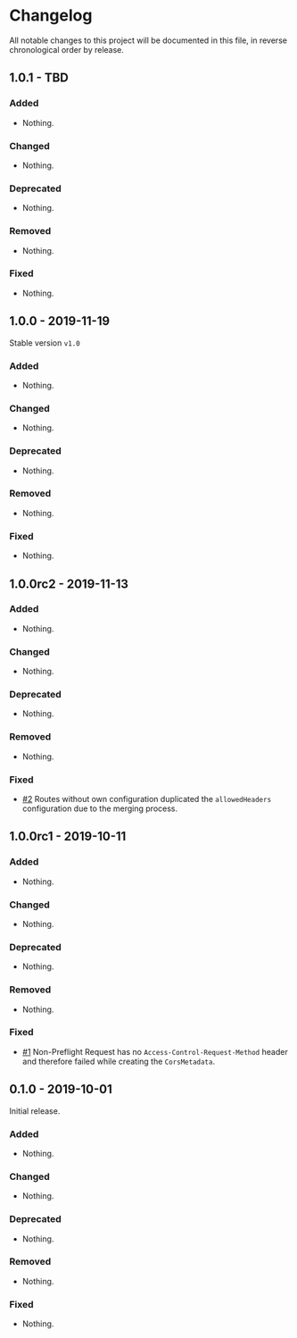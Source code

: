 # Changelog

All notable changes to this project will be documented in this file, in reverse chronological order by release.

## 1.0.1 - TBD

### Added

- Nothing.

### Changed

- Nothing.

### Deprecated

- Nothing.

### Removed

- Nothing.

### Fixed

- Nothing.

## 1.0.0 - 2019-11-19

Stable version `v1.0`

### Added

- Nothing.

### Changed

- Nothing.

### Deprecated

- Nothing.

### Removed

- Nothing.

### Fixed

- Nothing.

## 1.0.0rc2 - 2019-11-13

### Added

- Nothing.

### Changed

- Nothing.

### Deprecated

- Nothing.

### Removed

- Nothing.

### Fixed

- [#2](https://github.com/boesing/zend-expressive-cors/pull/2) Routes without own configuration duplicated the `allowedHeaders` configuration due to the merging process.

## 1.0.0rc1 - 2019-10-11

### Added

- Nothing.

### Changed

- Nothing.

### Deprecated

- Nothing.

### Removed

- Nothing.

### Fixed

- [#1](https://github.com/boesing/zend-expressive-cors/pull/1) Non-Preflight Request has no `Access-Control-Request-Method` header and therefore failed while creating the `CorsMetadata`.

## 0.1.0 - 2019-10-01

Initial release.

### Added

- Nothing.

### Changed

- Nothing.

### Deprecated

- Nothing.

### Removed

- Nothing.

### Fixed

- Nothing.
